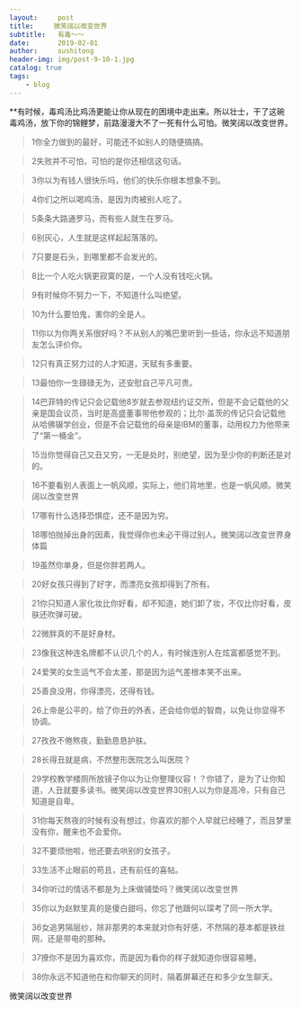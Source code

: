 ```yaml
---
layout:     post
title:     微笑阔以改变世界
subtitle:   有毒～～
date:       2019-02-01
author:     sushitong
header-img: img/post-9-10-1.jpg
catalog: true
tags:
    - blog
---
```


**有时候，毒鸡汤比鸡汤更能让你从现在的困境中走出来。所以壮士，干了这碗毒鸡汤，放下你的锦鲤梦，前路漫漫大不了一死有什么可怕。微笑阔以改变世界。

>1你全力做到的最好，可能还不如别人的随便搞搞。

>2失败并不可怕，可怕的是你还相信这句话。

>3你以为有钱人很快乐吗，他们的快乐你根本想象不到。

>4你们之所以喝鸡汤，是因为肉被别人吃了。

>5条条大路通罗马，而有些人就生在罗马。

>6别灰心，人生就是这样起起落落的。

>7只要是石头，到哪里都不会发光的。

>8比一个人吃火锅更寂寞的是，一个人没有钱吃火锅。

>9有时候你不努力一下，不知道什么叫绝望。

>10为什么要怕鬼，害你的全是人。

>11你以为你两关系很好吗？不从别人的嘴巴里听到一些话，你永远不知道朋友怎么评价你。

>12只有真正努力过的人才知道，天赋有多重要。

>13最怕你一生碌碌无为，还安慰自己平凡可贵。

>14巴菲特的传记只会记载他8岁就去参观纽约证交所，但是不会记载他的父亲是国会议员，当时是高盛董事带他参观的；比尔·盖茨的传记只会记载他从哈佛辍学创业，但是不会记载他的母亲是IBM的董事，动用权力为他带来了“第一桶金”。

>15当你觉得自己又丑又穷，一无是处时，别绝望，因为至少你的判断还是对的。

>16不要看别人表面上一帆风顺，实际上，他们背地里，也是一帆风顺。微笑阔以改变世界

>17哪有什么选择恐惧症，还不是因为穷。

>18哪怕抛掉出身的因素，我觉得你也未必干得过别人。微笑阔以改变世界身体篇

>19虽然你单身，但是你胖若两人。

>20好女孩只得到了好字，而漂亮女孩却得到了所有。

>21你只知道人家化妆比你好看，却不知道，她们卸了妆，不仅比你好看，皮肤还吹弹可破。

>22微胖真的不是好身材。

>23像我这种连名牌都不认识几个的人，有时候连别人在炫富都感觉不到。

>24爱笑的女生运气不会太差，那是因为运气差根本笑不出来。

>25善良没用，你得漂亮，还得有钱。

>26上帝是公平的，给了你丑的外表，还会给你低的智商，以免让你显得不协调。

>27孜孜不倦熬夜，勤勤恳恳护肤。

>28长得丑就是病，不然整形医院怎么叫医院？

>29学校教学楼厕所放镜子你以为让你整理仪容！？你错了，是为了让你知道，人丑就要多读书。微笑阔以改变世界30别人以为你是高冷，只有自己知道是自卑。

>31你每天熬夜的时候有没有想过，你喜欢的那个人早就已经睡了，而且梦里没有你，醒来也不会爱你。

>32不要烦他啦，他还要去哄别的女孩子。

>33生活不止眼前的苟且，还有前任的喜帖。

>34你听过的情话不都是为上床做铺垫吗？微笑阔以改变世界

>35你以为赵默笙真的是傻白甜吗，你忘了他跟何以琛考了同一所大学。

>36女追男隔层纱，除非那男的本来就对你有好感，不然隔的基本都是铁丝网，还是带电的那种。

>37撩你不是因为喜欢你，而是因为看你的样子就知道你很容易睡。

>38你永远不知道他在和你聊天的同时，隔着屏幕还在和多少女生聊天。


微笑阔以改变世界




